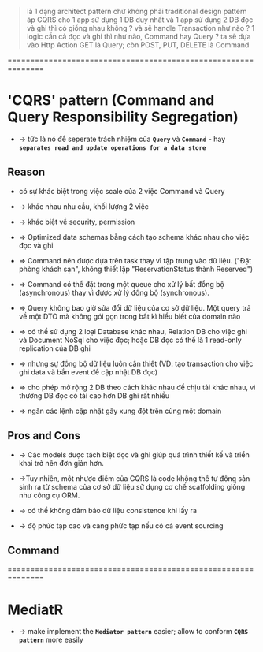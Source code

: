 > là 1 dạng architect pattern chứ không phải traditional design pattern 
> áp CQRS cho 1 app sử dụng 1 DB duy nhất và 1 app sử dụng 2 DB đọc và ghi thì có giống nhau không ? và sẽ handle Transaction như nào ?
> 1 logic cần cả đọc và ghi thì như nào, Command hay Query ? ta sẽ dựa vào Http Action GET là Query; còn POST, PUT, DELETE là Command

==============================================================
# 'CQRS' pattern (Command and Query Responsibility Segregation) 
* -> tức là nó để seperate trách nhiệm của **`Query`** và **`Command`** - hay **`separates read and update operations for a data store`**

## Reason
* có sự khác biệt trong việc scale của 2 việc Command và Query  
* -> khác nhau nhu cầu, khối lượng 2 việc
* -> khác biệt về security, permission

* => Optimized data schemas bằng cách tạo schema khác nhau cho việc đọc và ghi
* => Command nên được dựa trên task thay vì tập trung vào dữ liệu. ("Đặt phòng khách sạn", không thiết lập "ReservationStatus thành Reserved")
* => Command có thể đặt trong một queue cho xử lý bất đồng bộ (asynchronous) thay vì được xử lý đồng bộ (synchronous).
* => Query không bao giờ sửa đổi dữ liệu của cơ sở dữ liệu. Một query trả về một DTO mà không gói gọn trong bất kì hiểu biết của domain nào

* => có thể sử dụng 2 loại Database khác nhau, Relation DB cho việc ghi và Document NoSql cho việc đọc; hoặc DB đọc có thể là 1 read-only replication của DB ghi 
* => nhưng sự đồng bộ dữ liệu luôn cần thiết (VD: tạo transaction cho việc ghi data và bắn event để cập nhật DB đọc) 
* => cho phép mở rộng 2 DB theo cách khác nhau để chịu tải khác nhau, vì thường DB đọc có tải cao hơn DB ghi rất nhiều 
* => ngăn các lệnh cập nhật gây xung đột trên cùng một domain


## Pros and Cons
* -> Các models được tách biệt đọc và ghi giúp quá trình thiết kế và triển khai trở nên đơn giản hơn. 

* ->Tuy nhiên, một nhược điểm của CQRS là code không thể tự động sản sinh ra từ schema của cơ sở dữ liệu sử dụng cơ chế scaffolding giống như công cụ ORM.
* -> có thể không đảm bảo dữ liệu consistence khi lấy ra
* -> độ phức tạp cao và càng phức tạp nếu có cả event sourcing

## Command

==============================================================
# MediatR
* -> make implement the **`Mediator pattern`** easier; allow to conform **`CQRS pattern`** more easily